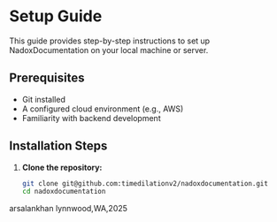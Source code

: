 # Setup Guide

This guide provides step-by-step instructions to set up NadoxDocumentation on your local machine or server.

## Prerequisites
- Git installed
- A configured cloud environment (e.g., AWS)
- Familiarity with backend development

## Installation Steps
1. **Clone the repository:**
   ```bash
   git clone git@github.com:timedilationv2/nadoxdocumentation.git
   cd nadoxdocumentation

arsalankhan
lynnwood,WA,2025

